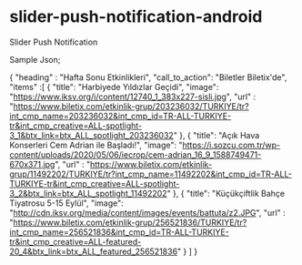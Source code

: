 # slider-push-notification-android
Slider Push Notification

Sample Json;

{
    "heading" : "Hafta Sonu Etkinlikleri",
    "call_to_action": "Biletler Biletix'de",
    "items" :[
        {
            "title": "Harbiyede Yıldızlar Geçidi",
            "image": "https://www.iksv.org/i/content/12740_1_383x227-sisli.jpg",
            "url"  : "https://www.biletix.com/etkinlik-grup/203236032/TURKIYE/tr?int_cmp_name=203236032&int_cmp_id=TR-ALL-TURKIYE-tr&int_cmp_creative=ALL-spotlight-3_1&btx_link=btx_ALL_spotlight_203236032"
        },
                {
            "title": "Açık Hava Konserleri Cem Adrian ile Başladı!",
            "image": "https://i.sozcu.com.tr/wp-content/uploads/2020/05/06/iecrop/cem-adrian_16_9_1588749471-670x371.jpg",
            "url"  : "https://www.biletix.com/etkinlik-grup/11492202/TURKIYE/tr?int_cmp_name=11492202&int_cmp_id=TR-ALL-TURKIYE-tr&int_cmp_creative=ALL-spotlight-3_2&btx_link=btx_ALL_spotlight_11492202"
        },
                {
            "title": "Küçükçiftlik Bahçe Tiyatrosu 5-15 Eylül",
            "image": "http://cdn.iksv.org/media/content/images/events/battuta/z2.JPG",
            "url"  : "https://www.biletix.com/etkinlik-grup/256521836/TURKIYE/tr?int_cmp_name=256521836&int_cmp_id=TR-ALL-TURKIYE-tr&int_cmp_creative=ALL-featured-20_4&btx_link=btx_ALL_featured_256521836"
        }
    ]
}
